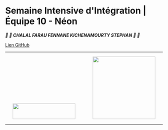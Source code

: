 # Semaine Intensive d'Intégration | Équipe 10 - Néon
   
   
__*:lollipop: :candy:  CHALAL FARAU FENNANE KICHENAMOURTY STEPHAN :candy: :lollipop:*__ 
   
   
[Lien GitHub](https://github.com/Benjigo93/hetic-w1p2021-10-neon)
   
   
***
<div align="center">
<img margin-right="500" src="../assets/haribo-logo.png" width="200" height="50"> &nbsp;&nbsp;&nbsp;&nbsp;&nbsp;&nbsp;&nbsp;&nbsp;&nbsp;&nbsp;&nbsp;&nbsp; <img src="../assets/hetic-logo.png" width="200">
</div>

***
